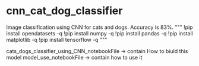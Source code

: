 # cnn_cat_dog_classifier
Image classification using CNN for cats and dogs. Accuracy is 83%. 
"""
!pip install opendatasets -q
!pip install numpy -q
!pip install pandas -q
!pip install matplotlib -q
!pip install tensorflow -q
"""

cats_dogs_classifier_using_CNN_notebookFile -> contain How to biuld this model
model_use_notebookFile -> contain how to use it

